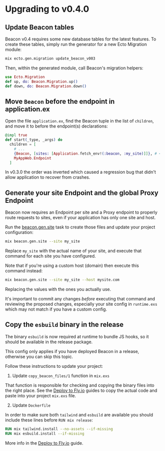 # Upgrading to v0.4.0

## Update Beacon tables

Beacon v0.4 requires some new database tables for the latest features.  To create these tables,
simply run the generator for a new Ecto Migration module:

```sh
mix ecto.gen.migration update_beacon_v003
```

Then, within the generated module, call Beacon's migration helpers:

```elixir
use Ecto.Migration
def up, do: Beacon.Migration.up()
def down, do: Beacon.Migration.down()
```

## Move `Beacon` before the endpoint in application.ex

Open the file `application.ex`, find the Beacon tuple in the list of `children`,
and move it to before the endpoint(s) declarations:

```elixir
@impl true
def start(_type, _args) do
  children = [
    # ...
    {Beacon, [sites: [Application.fetch_env!(:beacon, :my_site)]]}, # <- moved to before `MyAppWeb.Endpoint`
    MyAppWeb.Endpoint
  ]
```

In v0.3.0 the order was inverted which caused a regression bug that didn't allow application to recover from crashes.

## Generate your site Endpoint and the global Proxy Endpoint

Beacon now requires an Endpoint per site and a Proxy endpoint to properly route requests to sites,
even if your application has only one site and host.

Run the [beacon.gen.site](https://hexdocs.pm/beacon/Mix.Tasks.Beacon.Gen.Site.html) task to create those files
and update your project configuration:

```sh
mix beacon.gen.site --site my_site
```

Replace `my_site` with the actual name of your site, and execute that command for each site you have configured.

Note that if you're using a custom host (domain) then execute this command instead:

```sh
mix beacon.gen.site --site my_site --host mysite.com
```

Replacing the values with the ones you actually use.

It's important to commit any changes _before_ executing that command and reviewing the proposed changes,
especially your site config in `runtime.exs` which may not match if you have a custom config.

## Copy the `esbuild` binary in the release

The binary `esbuild` is now required at runtime to bundle JS hooks,
so it should be available in the release package.

This config only applies if you have deployed Beacon in a release,
otherwise you can skip this topic.

Follow these instructions to update your project:

1. Update `copy_beacon_files/1` function in `mix.exs`

That function is responsible for checking and copying the binary files 
into the right place. See the [Deploy to Fly.io](https://hexdocs.pm/beacon/deploy-to-flyio.html)
guides to copy the actual code and paste into your project `mix.exs` file.

2. Update `Dockerfile`

In order to make sure both `tailwind` and `esbuild` are available you should include
these lines before `RUN mix release`:

```dockerfile
RUN mix tailwind.install --no-assets --if-missing
RUN mix esbuild.install --if-missing
```

More info in the [Deploy to Fly.io](https://hexdocs.pm/beacon/deploy-to-flyio.html) guide.
